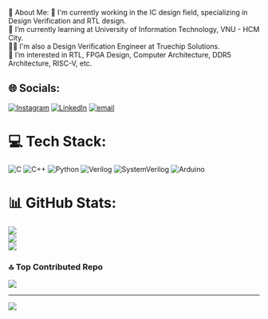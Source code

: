  💫 About Me:
🔭 I'm currently working in the IC design field, specializing in Design Verification and RTL design.<br>🏫 I’m currently learning at University of Information Technology, VNU - HCM City.<br>🧑‍💻 I'm also a Design Verification Engineer at Truechip Solutions.<br>👀 I’m interested in RTL, FPGA Design, Computer Architecture, DDR5 Architecture, RISC-V, etc.


## 🌐 Socials:
[![Instagram](https://img.shields.io/badge/Instagram-%23E4405F.svg?logo=Instagram&logoColor=white)](https://instagram.com/https://www.instagram.com/_2imlinkk/) [![LinkedIn](https://img.shields.io/badge/LinkedIn-%230077B5.svg?logo=linkedin&logoColor=white)](https://linkedin.com/in/https://www.linkedin.com/in/linkk-isme/) [![email](https://img.shields.io/badge/Email-D14836?logo=gmail&logoColor=white)](mailto:nguyenvanlinh0702.1922@gmail.com) 

# 💻 Tech Stack:
![C](https://iili.io/3id3t19.png) ![C++](https://iili.io/3idHqCX.png) ![Python](https://iili.io/3iJyjDP.png) ![Verilog](https://iili.io/3iJDsFR.png) ![SystemVerilog](https://iili.io/3idAMR2.png) ![Arduino](https://iili.io/3id0oyG.png)
# 📊 GitHub Stats:
![](https://github-readme-stats.vercel.app/api?username=so1taynguyen&theme=monokai&hide_border=false&include_all_commits=false&count_private=true)<br/>
![](https://nirzak-streak-stats.vercel.app/?user=so1taynguyen&theme=monokai&hide_border=false)<br/>
![](https://github-readme-stats.vercel.app/api/top-langs/?username=so1taynguyen&theme=monokai&hide_border=false&include_all_commits=false&count_private=true&layout=compact)

### 🔝 Top Contributed Repo
![](https://github-contributor-stats.vercel.app/api?username=so1taynguyen&limit=5&theme=dark&combine_all_yearly_contributions=true)

---
[![](https://visitcount.itsvg.in/api?id=so1taynguyen&icon=0&color=0)](https://visitcount.itsvg.in)

<!-- Proudly created with GPRM ( https://gprm.itsvg.in ) -->
